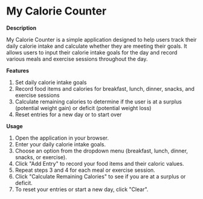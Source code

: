 # My Calorie Counter

**Description**

My Calorie Counter is a simple application designed to help users track their daily calorie intake and calculate whether they are meeting their goals. 
It allows users to input their calorie intake goals for the day and record various meals and exercise sessions throughout the day.

**Features**

1. Set daily calorie intake goals
2. Record food items and calories for breakfast, lunch, dinner, snacks, and exercise sessions
3. Calculate remaining calories to determine if the user is at a surplus (potential weight gain) or deficit (potential weight loss)
4. Reset entries for a new day or to start over

**Usage**

1. Open the application in your browser.
2. Enter your daily calorie intake goals.
3. Choose an option from the dropdown menu (breakfast, lunch, dinner, snacks, or exercise).
4. Click "Add Entry" to record your food items and their caloric values.
5. Repeat steps 3 and 4 for each meal or exercise session.
6. Click "Calculate Remaining Calories" to see if you are at a surplus or deficit.
7. To reset your entries or start a new day, click "Clear".
